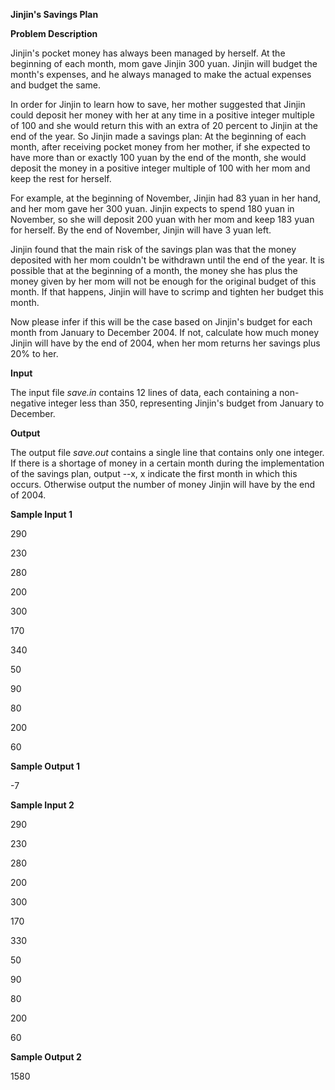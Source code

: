 **Jinjin's Savings Plan**

**Problem Description**

Jinjin's pocket money has always been managed by herself. At the beginning of each month, mom gave Jinjin 300 yuan. Jinjin will budget the month's expenses, and he always managed to make the actual expenses and budget the same.

In order for Jinjin to learn how to save, her mother suggested that Jinjin could deposit her money with her at any time in a positive integer multiple of 100 and she would return this with an extra of 20 percent to Jinjin at the end of the year. So Jinjin made a savings plan: At the beginning of each month, after receiving pocket money from her mother, if she expected to have more than or exactly 100 yuan by the end of the month, she would deposit the money in a positive integer multiple of 100 with her mom and keep the rest for herself.

For example, at the beginning of November, Jinjin had 83 yuan in her hand, and her mom gave her 300 yuan. Jinjin expects to spend 180 yuan in November, so she will deposit 200 yuan with her mom and keep 183 yuan for herself. By the end of November, Jinjin will have 3 yuan left.

Jinjin found that the main risk of the savings plan was that the money deposited with her mom couldn't be withdrawn until the end of the year. It is possible that at the beginning of a month, the money she has plus the money given by her mom will not be enough for the original budget of this month. If that happens, Jinjin will have to scrimp and tighten her budget this month.

Now please infer if this will be the case based on Jinjin's budget for each month from January to December 2004. If not, calculate how much money Jinjin will have by the end of 2004, when her mom returns her savings plus 20% to her.

**Input**

The input file *save.in* contains 12 lines of data, each containing a non-negative integer less than 350, representing Jinjin's budget from January to December.

**Output**

The output file *save.out* contains a single line that contains only one integer. If there is a shortage of money in a certain month during the implementation of the savings plan, output --x, x indicate the first month in which this occurs. Otherwise output the number of money Jinjin will have by the end of 2004.

**Sample Input 1**

290

230

280

200

300

170

340

50

90

80

200

60

**Sample Output 1**

-7

**Sample Input 2**

290

230

280

200

300

170

330

50

90

80

200

60

**Sample Output 2**

1580
